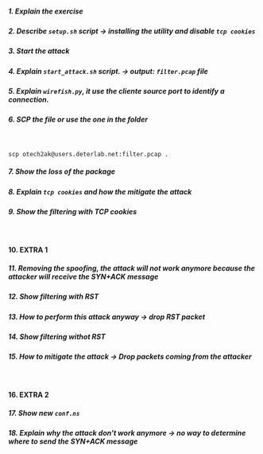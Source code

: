 ##### 1. Explain the exercise
##### 2. Describe `setup.sh` script -> installing the utility and disable `tcp cookies`
##### 3. Start the attack
##### 4. Explain `start_attack.sh` script. -> output: `filter.pcap` file
##### 5. Explain `wirefish.py`, it use the cliente source port to identify a connection.
##### 6. SCP the file or use the one in the folder
&nbsp;
    
    scp otech2ak@users.deterlab.net:filter.pcap .

##### 7. Show the loss of the package
##### 8. Explain `tcp cookies` and how the mitigate the attack
##### 9. Show the filtering with TCP cookies
&nbsp;
#### 10. EXTRA 1
##### 11. Removing the spoofing, the attack will not work anymore because the attacker will receive the SYN+ACK message
##### 12. Show filtering with RST
##### 13. How to perform this attack anyway -> drop RST packet
##### 14. Show filtering withot RST
##### 15. How to mitigate the attack -> Drop packets coming from the attacker
&nbsp;
#### 16. EXTRA 2
##### 17. Show new `conf.ns` 
##### 18. Explain why the attack don't work anymore -> no way to determine where to send the SYN+ACK message







